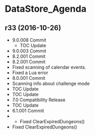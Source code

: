 # DataStore_Agenda

## r33 (2016-10-26)

- 9.0.008 Commit  
    - TOC Update  
- 9.0.003 Commit  
- 8.2.001 Commit  
- 8.2.001 Commit  
- Fixed scanning of calendar events.  
- Fixed a Lua error  
- 8.0.001 Commit  
- Scanning info about challenge mode  
- TOC Update  
- TOC Update  
- 7.0 Compatibility Release  
- TOC Update  
- 6.1.001 Commit  
- - Fixed ClearExpiredDungeons()  
- Fixed ClearExpiredDungeons()  

